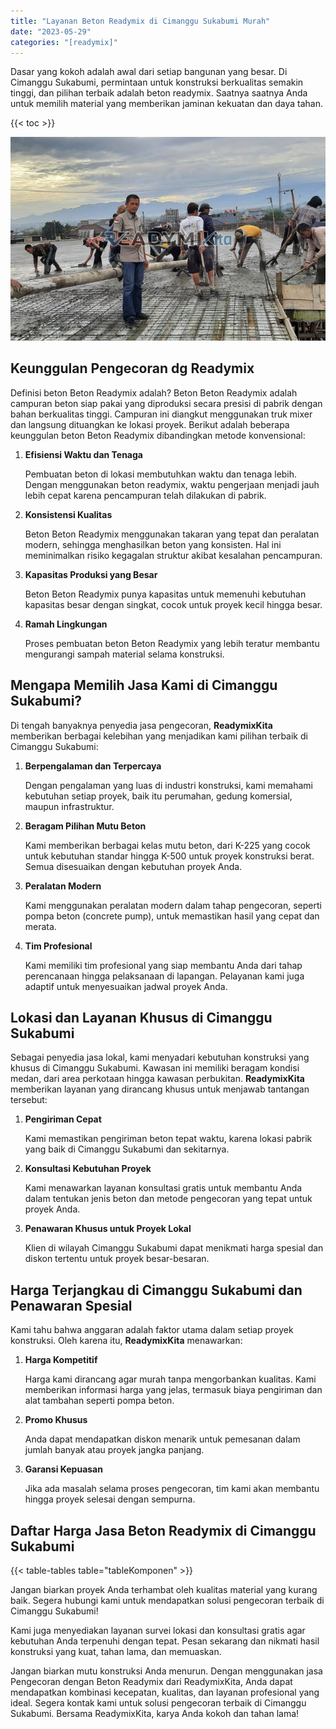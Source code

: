 ```yaml
---
title: "Layanan Beton Readymix di Cimanggu Sukabumi Murah"
date: "2023-05-29"
categories: "[readymix]"
---
```


Dasar yang kokoh adalah awal dari setiap bangunan yang besar. Di Cimanggu Sukabumi, permintaan untuk konstruksi berkualitas semakin tinggi, dan pilihan terbaik adalah beton readymix. Saatnya saatnya Anda untuk memilih material yang memberikan jaminan kekuatan dan daya tahan.

{{< toc >}}

![Layanan Beton Readymix di Cimanggu Sukabumi Murah](/images/readymix/cor-readymix-11.jpg)

## Keunggulan Pengecoran dg Readymix

Definisi beton Beton Readymix adalah? Beton Beton Readymix adalah campuran beton siap pakai yang diproduksi secara presisi di pabrik dengan bahan berkualitas tinggi. Campuran ini diangkut menggunakan truk mixer dan langsung dituangkan ke lokasi proyek. Berikut adalah beberapa keunggulan beton Beton Readymix dibandingkan metode konvensional:

1. **Efisiensi Waktu dan Tenaga**

   Pembuatan beton di lokasi membutuhkan waktu dan tenaga lebih. Dengan menggunakan beton readymix, waktu pengerjaan menjadi jauh lebih cepat karena pencampuran telah dilakukan di pabrik.

2. **Konsistensi Kualitas**

   Beton Beton Readymix menggunakan takaran yang tepat dan peralatan modern, sehingga menghasilkan beton yang konsisten. Hal ini meminimalkan risiko kegagalan struktur akibat kesalahan pencampuran.

3. **Kapasitas Produksi yang Besar**

   Beton Beton Readymix punya kapasitas untuk memenuhi kebutuhan kapasitas besar dengan singkat, cocok untuk proyek kecil hingga besar.

4. **Ramah Lingkungan**

   Proses pembuatan beton Beton Readymix yang lebih teratur membantu mengurangi sampah material selama konstruksi.

## Mengapa Memilih Jasa Kami di Cimanggu Sukabumi?

Di tengah banyaknya penyedia jasa pengecoran, **ReadymixKita** memberikan berbagai kelebihan yang menjadikan kami pilihan terbaik di Cimanggu Sukabumi:

1. **Berpengalaman dan Terpercaya**

   Dengan pengalaman yang luas di industri konstruksi, kami memahami kebutuhan setiap proyek, baik itu perumahan, gedung komersial, maupun infrastruktur.

2. **Beragam Pilihan Mutu Beton**

   Kami memberikan berbagai kelas mutu beton, dari K-225 yang cocok untuk kebutuhan standar hingga K-500 untuk proyek konstruksi berat. Semua disesuaikan dengan kebutuhan proyek Anda.

3. **Peralatan Modern**

   Kami menggunakan peralatan modern dalam tahap pengecoran, seperti pompa beton (concrete pump), untuk memastikan hasil yang cepat dan merata.

4. **Tim Profesional**

   Kami memiliki tim profesional yang siap membantu Anda dari tahap perencanaan hingga pelaksanaan di lapangan. Pelayanan kami juga adaptif untuk menyesuaikan jadwal proyek Anda.

## Lokasi dan Layanan Khusus di Cimanggu Sukabumi

Sebagai penyedia jasa lokal, kami menyadari kebutuhan konstruksi yang khusus di Cimanggu Sukabumi. Kawasan ini memiliki beragam kondisi medan, dari area perkotaan hingga kawasan perbukitan. **ReadymixKita** memberikan layanan yang dirancang khusus untuk menjawab tantangan tersebut:

1. **Pengiriman Cepat**

   Kami memastikan pengiriman beton tepat waktu, karena lokasi pabrik yang baik di Cimanggu Sukabumi dan sekitarnya.

2. **Konsultasi Kebutuhan Proyek**

   Kami menawarkan layanan konsultasi gratis untuk membantu Anda dalam tentukan jenis beton dan metode pengecoran yang tepat untuk proyek Anda.

3. **Penawaran Khusus untuk Proyek Lokal**

   Klien di wilayah Cimanggu Sukabumi dapat menikmati harga spesial dan diskon tertentu untuk proyek besar-besaran.

## Harga Terjangkau di Cimanggu Sukabumi dan Penawaran Spesial

Kami tahu bahwa anggaran adalah faktor utama dalam setiap proyek konstruksi. Oleh karena itu, **ReadymixKita** menawarkan:

1. **Harga Kompetitif**

   Harga kami dirancang agar murah tanpa mengorbankan kualitas. Kami memberikan informasi harga yang jelas, termasuk biaya pengiriman dan alat tambahan seperti pompa beton.

2. **Promo Khusus**

   Anda dapat mendapatkan diskon menarik untuk pemesanan dalam jumlah banyak atau proyek jangka panjang.

3. **Garansi Kepuasan**

   Jika ada masalah selama proses pengecoran, tim kami akan membantu hingga proyek selesai dengan sempurna.

## Daftar Harga Jasa Beton Readymix di Cimanggu Sukabumi

{{< table-tables table="tableKomponen" >}}

Jangan biarkan proyek Anda terhambat oleh kualitas material yang kurang baik. Segera hubungi kami untuk mendapatkan solusi pengecoran terbaik di Cimanggu Sukabumi!

Kami juga menyediakan layanan survei lokasi dan konsultasi gratis agar kebutuhan Anda terpenuhi dengan tepat. Pesan sekarang dan nikmati hasil konstruksi yang kuat, tahan lama, dan memuaskan.

Jangan biarkan mutu konstruksi Anda menurun. Dengan menggunakan jasa Pengecoran dengan Beton Readymix dari ReadymixKita, Anda dapat mendapatkan kombinasi kecepatan, kualitas, dan layanan profesional yang ideal. Segera kontak kami untuk solusi pengecoran terbaik di Cimanggu Sukabumi. Bersama ReadymixKita, karya Anda kokoh dan tahan lama!